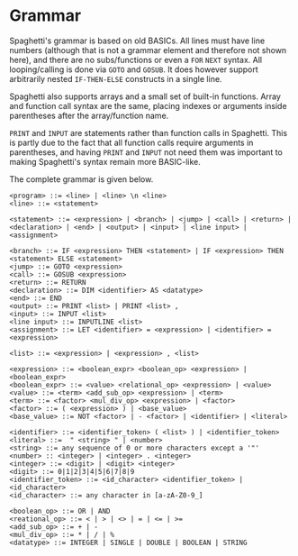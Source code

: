 # Grammar #

Spaghetti's grammar is based on old BASICs. All lines must have line numbers (although that is not a grammar element and therefore not shown here), and there are no subs/functions or even a `FOR` `NEXT` syntax. All looping/calling is done via `GOTO` and `GOSUB`. It does however support arbitrarily nested `IF-THEN-ELSE` constructs in a single line.

Spaghetti also supports arrays and a small set of built-in functions. Array and function call syntax are the same, placing indexes or arguments inside parentheses after the array/function name.

`PRINT` and `INPUT` are statements rather than function calls in Spaghetti. This is partly due to the fact that all function calls require arguments in parentheses, and having `PRINT` and `INPUT` not need them was important to making Spaghetti's syntax remain more BASIC-like.

The complete grammar is given below.

```
<program> ::= <line> | <line> \n <line>
<line> ::= <statement>

<statement> ::= <expression> | <branch> | <jump> | <call> | <return> | <declaration> | <end> | <output> | <input> | <line input> | <assignment> 

<branch> ::= IF <expression> THEN <statement> | IF <expression> THEN <statement> ELSE <statement>
<jump> ::= GOTO <expression>
<call> ::= GOSUB <expression>
<return> ::= RETURN
<declaration> ::= DIM <identifier> AS <datatype>
<end> ::= END
<output> ::= PRINT <list> | PRINT <list> ,
<input> ::= INPUT <list>
<line input> ::= INPUTLINE <list>
<assignment> ::= LET <identifier> = <expression> | <identifier> = <expression>

<list> ::= <expression> | <expression> , <list>

<expression> ::= <boolean_expr> <boolean_op> <expression> | <boolean_expr> 
<boolean_expr> ::= <value> <relational_op> <expression> | <value>
<value> ::= <term> <add_sub_op> <expression> | <term>
<term> ::= <factor> <mul_div_op> <expression> | <factor>
<factor> ::= ( <expression> ) | <base_value>
<base_value> ::= NOT <factor> | - <factor> | <identifier> | <literal>

<identifier> ::= <identifier_token> ( <list> ) | <identifier_token>
<literal> ::=  " <string> " | <number>
<string> ::= any sequence of 0 or more characters except a '"'
<number> :: <integer> | <integer> . <integer>
<integer> ::= <digit> | <digit> <integer>
<digit> ::= 0|1|2|3|4|5|6|7|8|9
<identifier_token> ::= <id_character> <identifier_token> | <id_character>
<id_character> ::= any character in [a-zA-Z0-9_]

<boolean_op> ::= OR | AND
<reational_op> ::= < | > | <> | = | <= | >=
<add_sub_op> ::= + | -
<mul_div_op> ::= * | / | %
<datatype> ::= INTEGER | SINGLE | DOUBLE | BOOLEAN | STRING
```